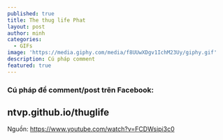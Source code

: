 ```yaml
---
published: true
title: The thug life Phat
layout: post
author: minh
categories:
  - GIFs
image: 'https://media.giphy.com/media/f8UUwXDgv1IchM23Uy/giphy.gif'
description: Cú pháp comment
featured: true
---
```

### Cú pháp để comment/post trên Facebook: 
## ntvp.github.io/thuglife
Nguồn: https://www.youtube.com/watch?v=FCDWsipi3c0
